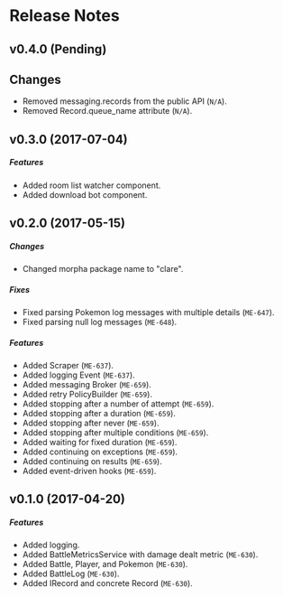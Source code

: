# Release Notes

## v0.4.0 (Pending)
## Changes
- Removed messaging.records from the public API (`N/A`).
- Removed Record.queue_name attribute (`N/A`).

## v0.3.0 (2017-07-04)
##### Features
- Added room list watcher component.
- Added download bot component.

## v0.2.0 (2017-05-15)
##### Changes
- Changed morpha package name to "clare".

##### Fixes
- Fixed parsing Pokemon log messages with multiple details (`ME-647`).
- Fixed parsing null log messages (`ME-648`).

##### Features
- Added Scraper (`ME-637`).
- Added logging Event (`ME-637`).
- Added messaging Broker (`ME-659`).
- Added retry PolicyBuilder (`ME-659`).
- Added stopping after a number of attempt (`ME-659`).
- Added stopping after a duration (`ME-659`).
- Added stopping after never (`ME-659`).
- Added stopping after multiple conditions (`ME-659`).
- Added waiting for fixed duration (`ME-659`).
- Added continuing on exceptions (`ME-659`).
- Added continuing on results (`ME-659`).
- Added event-driven hooks (`ME-659`).

## v0.1.0 (2017-04-20)
##### Features
- Added logging.
- Added BattleMetricsService with damage dealt metric (`ME-630`).
- Added Battle, Player, and Pokemon (`ME-630`).
- Added BattleLog (`ME-630`).
- Added IRecord and concrete Record (`ME-630`).
